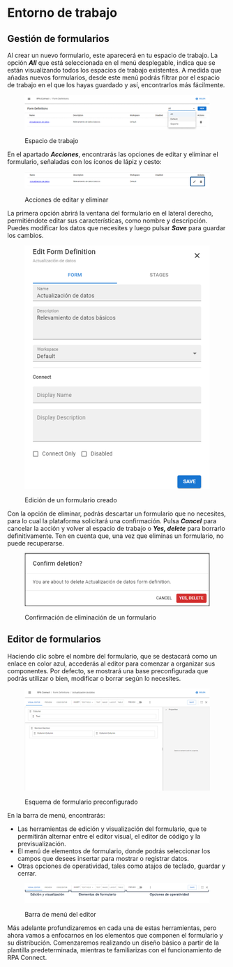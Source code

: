 # Entorno de trabajo

## Gestión de formularios

Al crear un nuevo formulario, este aparecerá en tu espacio de trabajo. La opción _**All**_ que está seleccionada en el menú desplegable, indica que se están visualizando todos los espacios de trabajo existentes. A medida que añadas nuevos formularios, desde este menú podrás filtrar por el espacio de trabajo en el que los hayas guardado y así, encontrarlos más fácilmente.

<figure><img src="../.gitbook/assets/workspace.png" alt=""><figcaption><p>Espacio de trabajo</p></figcaption></figure>

En el apartado _**Acciones**_, encontrarás las opciones de editar y eliminar el formulario, señaladas con los íconos de lápiz y cesto:

<figure><img src="../.gitbook/assets/acciones.png" alt=""><figcaption><p>Acciones de editar y eliminar</p></figcaption></figure>

La primera opción abrirá la ventana del formulario en el lateral derecho, permitiéndote editar sus características, como nombre y descripción. Puedes modificar los datos que necesites y luego pulsar _**Save**_ para guardar los cambios.

<figure><img src="../.gitbook/assets/editar_formulario.png" alt=""><figcaption><p>Edición de un formulario creado</p></figcaption></figure>

Con la opción de eliminar, podrás descartar un formulario que no necesites, para lo cual la plataforma solicitará una confirmación. Pulsa _**Cancel**_ para cancelar la acción y volver al espacio de trabajo o _**Yes, delete**_ para borrarlo definitivamente. Ten en cuenta que, una vez que eliminas un formulario, no puede recuperarse.

<figure><img src="../.gitbook/assets/eliminar_formulario.png" alt=""><figcaption><p>Confirmación de eliminación de un formulario</p></figcaption></figure>

## Editor de formularios

Haciendo clic sobre el nombre del formulario, que se destacará como un enlace en color azul, accederás al editor para comenzar a organizar sus componentes. Por defecto, se mostrará una base preconfigurada que podrás utilizar o bien, modificar o borrar según lo necesites.

<figure><img src="../.gitbook/assets/esquema_base.png" alt=""><figcaption><p>Esquema de formulario preconfigurado</p></figcaption></figure>

En la barra de menú, encontrarás:

* Las herramientas de edición y visualización del formulario, que te permitirán alternar entre el editor visual, el editor de código y la previsualización.
* El menú de elementos de formulario, donde podrás seleccionar los campos que desees insertar para mostrar o registrar datos.
* Otras opciones de operatividad, tales como atajos de teclado, guardar y cerrar.

<figure><img src="../.gitbook/assets/RPA_Connect_4.png" alt=""><figcaption><p>Barra de menú del editor</p></figcaption></figure>

Más adelante profundizaremos en cada una de estas herramientas, pero ahora vamos a enfocarnos en los elementos que componen el formulario y su distribución. Comenzaremos realizando un diseño básico a partir de la plantilla predeterminada, mientras te familiarizas con el funcionamiento de RPA Connect.
